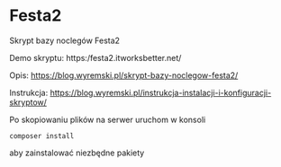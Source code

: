 # Festa2
Skrypt bazy noclegów Festa2

Demo skryptu: https:/festa2.itworksbetter.net/

Opis: https://blog.wyremski.pl/skrypt-bazy-noclegow-festa2/

Instrukcja: https://blog.wyremski.pl/instrukcja-instalacji-i-konfiguracji-skryptow/

Po skopiowaniu plików na serwer uruchom w konsoli 
```
composer install
```
aby zainstalować niezbędne pakiety

